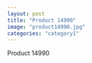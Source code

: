 ```yaml
---
layout: post
title: "Product 14990"
image: "product14990.jpg"
categories: "category1"
---
```

Product 14990
